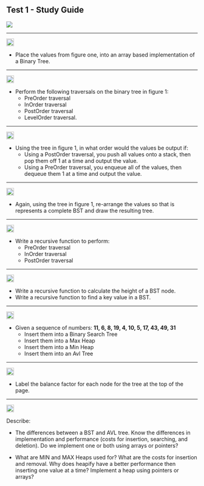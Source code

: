 ## Test 1 - Study Guide

![](https://cl.ly/pf4H/Image%202018-02-20%20at%2012.00.05%20PM.png)

---
<img src="http://cs.mwsu.edu/~griffin/images/one.png" width=20px>

- Place the values from figure one, into an array based implementation of a Binary Tree.

---
<img src="http://cs.mwsu.edu/~griffin/images/two.png" width=20px>

- Perform the following traversals on the binary tree in figure 1:
    - PreOrder traversal
    - InOrder traversal
    - PostOrder traversal
    - LevelOrder traversal.

---
<img src="http://cs.mwsu.edu/~griffin/images/three.png" width=20px>

- Using the tree in figure 1, in what order would the values be output if:
    - Using a PostOrder traversal, you push all values onto a stack, then pop them off 1 at a time and output the value.
    - Using a PreOrder traversal, you enqueue all of the values, then dequeue them 1 at a time and output the value.

---
<img src="http://cs.mwsu.edu/~griffin/images/four.png" width=20px>

- Again, using the tree in figure 1, re-arrange the values so that is represents a complete BST and draw the resulting tree.

---
<img src="http://cs.mwsu.edu/~griffin/images/five.png" width=20px>

- Write a recursive function to perform:
    - PreOrder traversal
    - InOrder traversal
    - PostOrder traversal

---
<img src="http://cs.mwsu.edu/~griffin/images/six.png" width=20px>

- Write a recursive function to calculate the height of a BST node.
- Write a recursive function to find a key value in a BST.

---
<img src="http://cs.mwsu.edu/~griffin/images/seven.png" width=20px>

- Given a sequence of numbers: **11, 6, 8, 19, 4, 10, 5, 17, 43, 49, 31**
    - Insert them into a Binary Search Tree
    - Insert them into a Max Heap
    - Insert them into a Min Heap
    - Insert them into an Avl Tree

---

<img src="http://cs.mwsu.edu/~griffin/images/eight.png" width=20px>

- Label the balance factor for each node for the tree at the top of the page.

---
<img src="http://cs.mwsu.edu/~griffin/images/nine.png" width=20px>

Describe:

- The differences between a BST and AVL tree. Know the differences in implementation and performance (costs for insertion, searching, and deletion). Do we implement one or both using arrays or pointers?

- What are MIN and MAX Heaps used for? What are the costs for insertion and removal. Why does heapify have a better performance then inserting one value at a time? Implement a heap using pointers or arrays?
    
